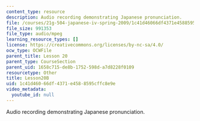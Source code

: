 ```yaml
---
content_type: resource
description: Audio recording demonstrating Japanese pronunciation.
file: /courses/21g-504-japanese-iv-spring-2009/1c41d46066df4371e4588595cffc8e9e_Lesson20B.mp3
file_size: 991353
file_type: audio/mpeg
learning_resource_types: []
license: https://creativecommons.org/licenses/by-nc-sa/4.0/
ocw_type: OCWFile
parent_title: Lesson 20
parent_type: CourseSection
parent_uid: 1658c715-de8b-1752-598d-a7d8228f0109
resourcetype: Other
title: Lesson20B
uid: 1c41d460-66df-4371-e458-8595cffc8e9e
video_metadata:
  youtube_id: null
---
```

Audio recording demonstrating Japanese pronunciation.